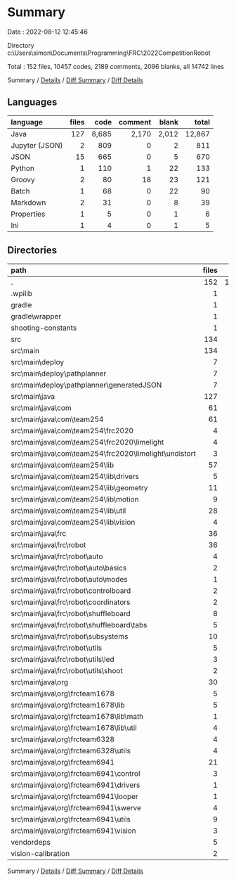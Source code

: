 # Summary

Date : 2022-08-12 12:45:46

Directory c:\\Users\\simon\\Documents\\Programming\\FRC\\2022CompetitionRobot

Total : 152 files,  10457 codes, 2189 comments, 2096 blanks, all 14742 lines

Summary / [Details](details.md) / [Diff Summary](diff.md) / [Diff Details](diff-details.md)

## Languages
| language | files | code | comment | blank | total |
| :--- | ---: | ---: | ---: | ---: | ---: |
| Java | 127 | 8,685 | 2,170 | 2,012 | 12,867 |
| Jupyter (JSON) | 2 | 809 | 0 | 2 | 811 |
| JSON | 15 | 665 | 0 | 5 | 670 |
| Python | 1 | 110 | 1 | 22 | 133 |
| Groovy | 2 | 80 | 18 | 23 | 121 |
| Batch | 1 | 68 | 0 | 22 | 90 |
| Markdown | 2 | 31 | 0 | 8 | 39 |
| Properties | 1 | 5 | 0 | 1 | 6 |
| Ini | 1 | 4 | 0 | 1 | 5 |

## Directories
| path | files | code | comment | blank | total |
| :--- | ---: | ---: | ---: | ---: | ---: |
| . | 152 | 10,457 | 2,189 | 2,096 | 14,742 |
| .wpilib | 1 | 6 | 0 | 0 | 6 |
| gradle | 1 | 5 | 0 | 1 | 6 |
| gradle\\wrapper | 1 | 5 | 0 | 1 | 6 |
| shooting-constants | 1 | 110 | 1 | 22 | 133 |
| src | 134 | 8,692 | 2,170 | 2,012 | 12,874 |
| src\\main | 134 | 8,692 | 2,170 | 2,012 | 12,874 |
| src\\main\\deploy | 7 | 7 | 0 | 0 | 7 |
| src\\main\\deploy\\pathplanner | 7 | 7 | 0 | 0 | 7 |
| src\\main\\deploy\\pathplanner\\generatedJSON | 7 | 7 | 0 | 0 | 7 |
| src\\main\\java | 127 | 8,685 | 2,170 | 2,012 | 12,867 |
| src\\main\\java\\com | 61 | 3,083 | 969 | 761 | 4,813 |
| src\\main\\java\\com\\team254 | 61 | 3,083 | 969 | 761 | 4,813 |
| src\\main\\java\\com\\team254\\frc2020 | 4 | 134 | 7 | 31 | 172 |
| src\\main\\java\\com\\team254\\frc2020\\limelight | 4 | 134 | 7 | 31 | 172 |
| src\\main\\java\\com\\team254\\frc2020\\limelight\\undistort | 3 | 117 | 7 | 26 | 150 |
| src\\main\\java\\com\\team254\\lib | 57 | 2,949 | 962 | 730 | 4,641 |
| src\\main\\java\\com\\team254\\lib\\drivers | 5 | 253 | 32 | 80 | 365 |
| src\\main\\java\\com\\team254\\lib\\geometry | 11 | 650 | 152 | 171 | 973 |
| src\\main\\java\\com\\team254\\lib\\motion | 9 | 692 | 365 | 138 | 1,195 |
| src\\main\\java\\com\\team254\\lib\\util | 28 | 1,094 | 356 | 286 | 1,736 |
| src\\main\\java\\com\\team254\\lib\\vision | 4 | 260 | 57 | 55 | 372 |
| src\\main\\java\\frc | 36 | 3,973 | 341 | 846 | 5,160 |
| src\\main\\java\\frc\\robot | 36 | 3,973 | 341 | 846 | 5,160 |
| src\\main\\java\\frc\\robot\\auto | 4 | 149 | 0 | 43 | 192 |
| src\\main\\java\\frc\\robot\\auto\\basics | 2 | 69 | 0 | 17 | 86 |
| src\\main\\java\\frc\\robot\\auto\\modes | 1 | 11 | 0 | 6 | 17 |
| src\\main\\java\\frc\\robot\\controlboard | 2 | 195 | 6 | 64 | 265 |
| src\\main\\java\\frc\\robot\\coordinators | 2 | 792 | 116 | 113 | 1,021 |
| src\\main\\java\\frc\\robot\\shuffleboard | 8 | 427 | 4 | 71 | 502 |
| src\\main\\java\\frc\\robot\\shuffleboard\\tabs | 5 | 311 | 0 | 39 | 350 |
| src\\main\\java\\frc\\robot\\subsystems | 10 | 1,542 | 34 | 339 | 1,915 |
| src\\main\\java\\frc\\robot\\utils | 5 | 160 | 15 | 40 | 215 |
| src\\main\\java\\frc\\robot\\utils\\led | 3 | 113 | 6 | 26 | 145 |
| src\\main\\java\\frc\\robot\\utils\\shoot | 2 | 47 | 9 | 14 | 70 |
| src\\main\\java\\org | 30 | 1,629 | 860 | 405 | 2,894 |
| src\\main\\java\\org\\frcteam1678 | 5 | 140 | 97 | 39 | 276 |
| src\\main\\java\\org\\frcteam1678\\lib | 5 | 140 | 97 | 39 | 276 |
| src\\main\\java\\org\\frcteam1678\\lib\\math | 1 | 30 | 32 | 9 | 71 |
| src\\main\\java\\org\\frcteam1678\\lib\\util | 4 | 110 | 65 | 30 | 205 |
| src\\main\\java\\org\\frcteam6328 | 4 | 217 | 151 | 47 | 415 |
| src\\main\\java\\org\\frcteam6328\\utils | 4 | 217 | 151 | 47 | 415 |
| src\\main\\java\\org\\frcteam6941 | 21 | 1,272 | 612 | 319 | 2,203 |
| src\\main\\java\\org\\frcteam6941\\control | 3 | 199 | 47 | 49 | 295 |
| src\\main\\java\\org\\frcteam6941\\drivers | 1 | 46 | 12 | 15 | 73 |
| src\\main\\java\\org\\frcteam6941\\looper | 1 | 74 | 0 | 15 | 89 |
| src\\main\\java\\org\\frcteam6941\\swerve | 4 | 465 | 130 | 110 | 705 |
| src\\main\\java\\org\\frcteam6941\\utils | 9 | 402 | 415 | 105 | 922 |
| src\\main\\java\\org\\frcteam6941\\vision | 3 | 86 | 8 | 25 | 119 |
| vendordeps | 5 | 441 | 0 | 3 | 444 |
| vision-calibration | 2 | 809 | 0 | 2 | 811 |

Summary / [Details](details.md) / [Diff Summary](diff.md) / [Diff Details](diff-details.md)